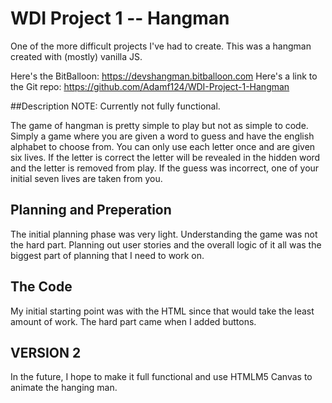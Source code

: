 # WDI Project 1 -- Hangman


One of the more difficult projects I've had to create. This was a hangman created with (mostly) vanilla JS.

Here's the BitBalloon: https://devshangman.bitballoon.com
Here's a link to the Git repo: https://github.com/Adamf124/WDI-Project-1-Hangman

##Description 
NOTE: Currently not fully functional.

The game of hangman is pretty simple to play but not as simple to code. Simply a game where you are given a word to guess and have the english alphabet to choose from. You can only use each letter once and are given six lives.
If the letter is correct the letter will be revealed in the hidden word and the letter is removed from play. If the guess was incorrect, one of your initial seven lives are taken from you.

## Planning and Preperation
The initial planning phase was very light. Understanding the game was not the hard part. Planning out user stories and the overall logic of it all was the biggest part of planning that I need to work on. 

## The Code

My initial starting point was with the HTML since that would take the least amount of work. The hard part came when I added buttons. 

## VERSION 2 

In the future, I hope to make it full functional and use HTMLM5 Canvas to animate the hanging man. 

